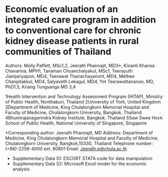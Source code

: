 # Economic evaluation of an integrated care program in addition to conventional care for chronic kidney disease patients in rural communities of Thailand

Authors:
Molly Paffett, MSc1,2, Jeerath Phannajit, MD3*, Kinanti Khansa Chavarina, MPH1, 
Tanainan Chuanchaiyakul, MSc1, Teerayuth Jiamjariyapon, MD4, Teerawat Thanachayanont, MD4, Methee Chanpitakkul, MD4, Salyaveth Lekagul, MD4, Yot Teerawattananon, MD, PhD1,5, 
Kriang Tungsanga MD 3,4

1Health Intervention and Technology Assessment Program (HITAP), Ministry of Public Health, Nonthaburi, Thailand
2University of York, United Kingdom
3Department of Medicine, King Chulalongkorn Memorial Hospital and Faculty of Medicine, Chulalongkorn University, Bangkok, Thailand
4Bhumirajanagarindra Kidney Institute, Bangkok, Thailand 
5Saw Swee Hock School of Public Health, National University of Singapore, Singapore

*Corresponding author: Jeerath Phannajit, MD
Address: Department of Medicine, King Chulalongkorn Memorial Hospital and 
Faculty of Medicine, Chulalongkorn University, Bangkok,10330, Thailand
Telephone number: (+66)-2256-4000 ext. 80801
Email: Jeerath.p@chula.ac.th

-	Supplementary Data S1: ESCORT STATA code for data manipulation
-	Supplementary Data S2: Microsoft Excel model for the economic analysis
